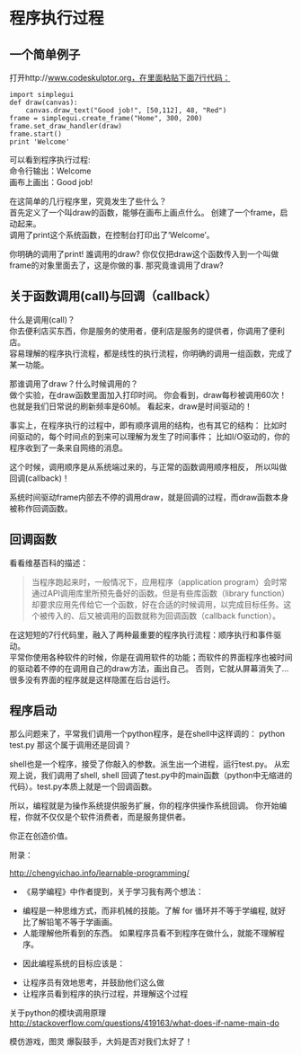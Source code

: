 # 程序执行过程
## 一个简单例子
打开http://www.codeskulptor.org，在里面粘贴下面7行代码：

    import simplegui    
    def draw(canvas):  
        canvas.draw_text("Good job!", [50,112], 48, "Red")
    frame = simplegui.create_frame("Home", 300, 200)    
    frame.set_draw_handler(draw)  
    frame.start()
    print 'Welcome'  


可以看到程序执行过程:  
命令行输出：Welcome  
画布上画出：Good job!

在这简单的几行程序里，究竟发生了些什么？  
首先定义了一个叫draw的函数，能够在画布上画点什么。
创建了一个frame，启动起来。  
调用了print这个系统函数，在控制台打印出了‘Welcome’。

你明确的调用了print! 誰调用的draw?
你仅仅把draw这个函数传入到一个叫做frame的对象里面去了，这是你做的事.
那究竟谁调用了draw?


## 关于函数调用(call)与回调（callback）
什么是调用(call)？  
你去便利店买东西，你是服务的使用者，便利店是服务的提供者，你调用了便利店。  
容易理解的程序执行流程，都是线性的执行流程，你明确的调用一组函数，完成了某一功能。

那谁调用了draw？什么时候调用的？  
做个实验，在draw函数里面加入打印时间。
你会看到，draw每秒被调用60次！也就是我们日常说的刷新频率是60帧。
看起来，draw是时间驱动的！

事实上，在程序执行的过程中，即有顺序调用的结构，也有其它的结构：
比如时间驱动的，每个时间点的到来可以理解为发生了时间事件；
比如I/O驱动的，你的程序收到了一条来自网络的消息。

这个时候，调用顺序是从系统端过来的，与正常的函数调用顺序相反，
所以叫做回调(callback)！

系统时间驱动frame内部去不停的调用draw，就是回调的过程，而draw函数本身被称作回调函数。

## 回调函数
看看维基百科的描述：
> 当程序跑起来时，一般情况下，应用程序（application program）会时常通过API调用库里所预先备好的函数。但是有些库函数（library function）却要求应用先传给它一个函数，好在合适的时候调用，以完成目标任务。这个被传入的、后又被调用的函数就称为回调函数（callback function）。


在这短短的7行代码里，融入了两种最重要的程序执行流程：顺序执行和事件驱动。   
平常你使用各种软件的时候，你是在调用软件的功能；而软件的界面程序也被时间的驱动着不停的在调用自己的draw方法，画出自己。
否则，它就从屏幕消失了...
很多没有界面的程序就是这样隐匿在后台运行。

## 程序启动
那么问题来了，平常我们调用一个python程序，是在shell中这样调的：
python test.py
那这个属于调用还是回调？

shell也是一个程序，接受了你敲入的参数。派生出一个进程，运行test.py。
从宏观上说，我们调用了shell, shell 回调了test.py中的main函数（python中无缩进的代码）。test.py本质上就是一个回调函数。

所以，编程就是为操作系统提供服务扩展，你的程序供操作系统回调。
你开始编程，你就不仅仅是个软件消费者，而是服务提供者。

你正在创造价值。


附录：

http://chengyichao.info/learnable-programming/

+ 《易学编程》中作者提到，关于学习我有两个想法：  
- 编程是一种思维方式，而非机械的技能。了解 for 循环并不等于学编程, 就好比了解铅笔不等于学画画。  
- 人能理解他所看到的东西。 如果程序员看不到程序在做什么，就能不理解程序。  

+ 因此编程系统的目标应该是：
- 让程序员有效地思考，并鼓励他们这么做
- 让程序员看到程序的执行过程，并理解这个过程


关于python的模块调用原理
http://stackoverflow.com/questions/419163/what-does-if-name-main-do

模仿游戏，图灵
爆裂鼓手，大妈是否对我们太好了！



